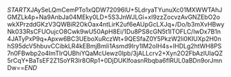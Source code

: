 $START$XJAySeLQmCemPTo1xQDW72096lU+5LdryaTYunuXc01MXWWTAhJGMZLk4p+Na9AnbJa04MEky0LD+5S3JnWJLGi+xI9zzZocvzAvGNZEbO2owkXPrzddGKzV3QWBiR2OkOax4ntLirK2uf6eAUpGcLXJq+/Do/b3mXvHBwyNk033RsCFUOujcO8Cwk9wU50ApH8Ei/1Du8PS8cGN5t1ITOFLC/lwDx7B1n4JATyPxP9q+Apxw6BC3UEboXuRczWt+9QESfaZ0Y5PkzW2li0KIUXp2H0nhS95dcV5hbuvCCibkLR4kEBmjBmIi1Asmd9Iry1lM2oIH4s+IHDLg2htWH8PS7n0FBwbp2o4ImTIrQUBhiYQaMcUewz0lpb/3jALLcrv2+Xyn2O2FbAzlUIaQZ5rCqY+BaTsEF2Z1SoYR3lr8ORp1+0DjDUKlfoasnRbqba6flRUL0aBDn9orJmnDw==$END$